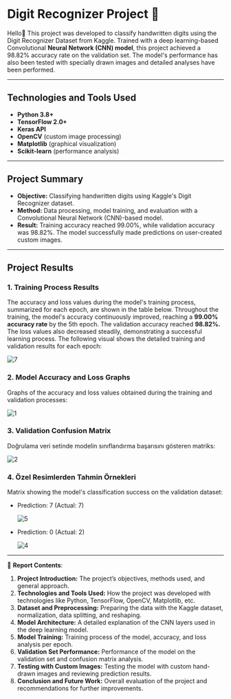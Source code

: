 # Digit Recognizer Project 🎯

Hello👋 This project was developed to classify handwritten digits using the Digit Recognizer Dataset from Kaggle. Trained with a deep learning-based Convolutional **Neural Network (CNN) model**, this project achieved a 98.82% accuracy rate on the validation set. The model's performance has also been tested with specially drawn images and detailed analyses have been performed.

---

## Technologies and Tools Used
- **Python 3.8+**
- **TensorFlow 2.0+**
- **Keras API**
- **OpenCV** (custom image processing)
- **Matplotlib** (graphical visualization)
- **Scikit-learn** (performance analysis)
  
---

## Project Summary

- **Objective:** Classifying handwritten digits using Kaggle's Digit Recognizer dataset.
- **Method:** Data processing, model training, and evaluation with a Convolutional Neural Network (CNN)-based model.
- **Result:** Training accuracy reached 99.00%, while validation accuracy was 98.82%. The model successfully made predictions on user-created custom images.

---

## Project Results

### 1. Training Process Results
The accuracy and loss values during the model's training process, summarized for each epoch, are shown in the table below. Throughout the training, the model's accuracy continuously improved, reaching a **99.00% accuracy rate** by the 5th epoch. The validation accuracy reached **98.82%.** The loss values also decreased steadily, demonstrating a successful learning process. The following visual shows the detailed training and validation results for each epoch:

![7](https://github.com/user-attachments/assets/4cbe210a-de84-4f37-9585-a908f1a1edbb)

### 2. Model Accuracy and Loss Graphs
Graphs of the accuracy and loss values obtained during the training and validation processes:  

![1](https://github.com/user-attachments/assets/016a8478-57c0-4a66-896a-90dbabeccf2d)

### 3. Validation Confusion Matrix
Doğrulama veri setinde modelin sınıflandırma başarısını gösteren matriks:

![2](https://github.com/user-attachments/assets/e0359142-8ef9-439b-a4e2-3e8a4bb37e5c)

### 4. Özel Resimlerden Tahmin Örnekleri
Matrix showing the model's classification success on the validation dataset:
- Prediction: 7 (Actual: 7)

  ![5](https://github.com/user-attachments/assets/e157f360-e0fe-423b-9dcc-406535a40ab5)

- Prediction: 0 (Actual: 2)
  
  ![4](https://github.com/user-attachments/assets/6d364096-4893-4aa0-b307-54fc12cd9e4c)
  
---

📂 **Report Contents**:
1. **Project Introduction:** The project’s objectives, methods used, and general approach.
2. **Technologies and Tools Used:** How the project was developed with technologies like Python, TensorFlow, OpenCV, Matplotlib, etc.
3. **Dataset and Preprocessing:** Preparing the data with the Kaggle dataset, normalization, data splitting, and reshaping.
4. **Model Architecture:** A detailed explanation of the CNN layers used in the deep learning model.
5. **Model Training:** Training process of the model, accuracy, and loss analysis per epoch.
6. **Validation Set Performance:** Performance of the model on the validation set and confusion matrix analysis.
7. **Testing with Custom Images:** Testing the model with custom hand-drawn images and reviewing prediction results.
8. **Conclusion and Future Work:** Overall evaluation of the project and recommendations for further improvements.
